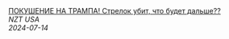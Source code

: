 <!--2024-07-14 08:16:50-->
<div class="yb">
  <a class="nodecor" href="/posts.html?rabota/pokushenie_na_trampa_strelok_ubit_chto_budet_dalshe">
    <img class="preview" data-videoid="hPHLF2zrFH0" src="https://i1.ytimg.com/vi/hPHLF2zrFH0/hqdefault.jpg" align="middle" alt="">
  </a>
  <div class="inlbl text">
    <a class="nodecor" href="/posts.html?rabota/pokushenie_na_trampa_strelok_ubit_chto_budet_dalshe">ПОКУШЕНИЕ НА ТРАМПА! Стрелок убит, что будет дальше??</a><br>
    <i class="smaller2">NZT USA</i><br>
    <i class="smaller3">2024-07-14</i>
  </div>
</div>
